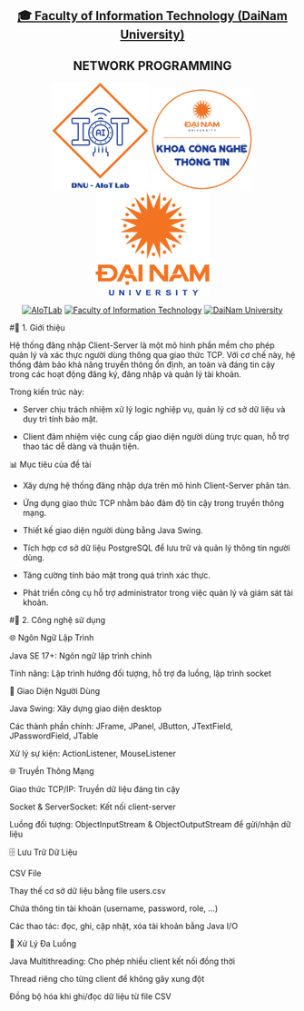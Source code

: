 <h2 align="center">
    <a href="https://dainam.edu.vn/vi/khoa-cong-nghe-thong-tin">
    🎓 Faculty of Information Technology (DaiNam University)
    </a>
</h2>
<h2 align="center">
   NETWORK PROGRAMMING
</h2>
<div align="center">
    <p align="center">
        <img src="docs/aiotlab_logo.png" alt="AIoTLab Logo" width="170"/>
        <img src="docs/fitdnu_logo.png" alt="AIoTLab Logo" width="180"/>
        <img src="docs/dnu_logo.png" alt="DaiNam University Logo" width="200"/>
    </p>

[![AIoTLab](https://img.shields.io/badge/AIoTLab-green?style=for-the-badge)](https://www.facebook.com/DNUAIoTLab)
[![Faculty of Information Technology](https://img.shields.io/badge/Faculty%20of%20Information%20Technology-blue?style=for-the-badge)](https://dainam.edu.vn/vi/khoa-cong-nghe-thong-tin)
[![DaiNam University](https://img.shields.io/badge/DaiNam%20University-orange?style=for-the-badge)](https://dainam.edu.vn)


</div>
#📖 1. Giới thiệu

Hệ thống đăng nhập Client-Server là một mô hình phần mềm cho phép quản lý và xác thực người dùng thông qua giao thức TCP. Với cơ chế này, hệ thống đảm bảo khả năng truyền thông ổn định, an toàn và đáng tin cậy trong các hoạt động đăng ký, đăng nhập và quản lý tài khoản.

Trong kiến trúc này:

- Server chịu trách nhiệm xử lý logic nghiệp vụ, quản lý cơ sở dữ liệu và duy trì tính bảo mật.

- Client đảm nhiệm việc cung cấp giao diện người dùng trực quan, hỗ trợ thao tác dễ dàng và thuận tiện.

📊 Mục tiêu của đề tài

- Xây dựng hệ thống đăng nhập dựa trên mô hình Client-Server phân tán.

- Ứng dụng giao thức TCP nhằm bảo đảm độ tin cậy trong truyền thông mạng.

- Thiết kế giao diện người dùng bằng Java Swing.

- Tích hợp cơ sở dữ liệu PostgreSQL để lưu trữ và quản lý thông tin người dùng.

- Tăng cường tính bảo mật trong quá trình xác thực.

- Phát triển công cụ hỗ trợ administrator trong việc quản lý và giám sát tài khoản.

#🔧 2. Công nghệ sử dụng

🌐 Ngôn Ngữ Lập Trình

Java SE 17+: Ngôn ngữ lập trình chính

Tính năng: Lập trình hướng đối tượng, hỗ trợ đa luồng, lập trình socket

🎨 Giao Diện Người Dùng

Java Swing: Xây dựng giao diện desktop

Các thành phần chính: JFrame, JPanel, JButton, JTextField, JPasswordField, JTable

Xử lý sự kiện: ActionListener, MouseListener

🌐 Truyền Thông Mạng

Giao thức TCP/IP: Truyền dữ liệu đáng tin cậy

Socket & ServerSocket: Kết nối client-server

Luồng đối tượng: ObjectInputStream & ObjectOutputStream để gửi/nhận dữ liệu

🗄️ Lưu Trữ Dữ Liệu

CSV File

Thay thế cơ sở dữ liệu bằng file users.csv

Chứa thông tin tài khoản (username, password, role, …)

Các thao tác: đọc, ghi, cập nhật, xóa tài khoản bằng Java I/O

🔄 Xử Lý Đa Luồng

Java Multithreading: Cho phép nhiều client kết nối đồng thời

Thread riêng cho từng client để không gây xung đột

Đồng bộ hóa khi ghi/đọc dữ liệu từ file CSV
